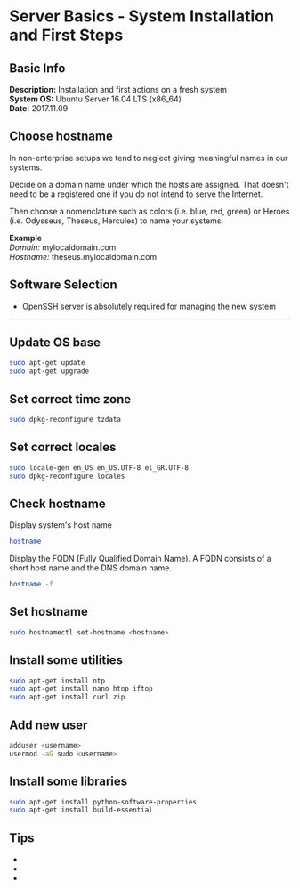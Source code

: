 # Server Basics - System Installation and First Steps #

## Basic Info ##

**Description:** Installation and first actions on a fresh system  
**System OS:** Ubuntu Server 16.04 LTS (x86_64)  
**Date:** 2017.11.09

## Choose hostname ##

In non-enterprise setups we tend to neglect giving meaningful names in our systems.

Decide on a domain name under which the hosts are assigned. That doesn't need to be a registered one if you do not intend to serve the Internet.

Then choose a nomenclature such as colors (i.e. blue, red, green) or Heroes (i.e. Odysseus, Theseus, Hercules) to name your systems.

**Example**  
_Domain:_ mylocaldomain.com  
_Hostname:_ theseus.mylocaldomain.com

## Software Selection ##

- OpenSSH server is absolutely required for managing the new system

---

## Update OS base ##

```sh
sudo apt-get update
sudo apt-get upgrade
```

## Set correct time zone ##

```sh
sudo dpkg-reconfigure tzdata
```

## Set correct locales ##

```sh
sudo locale-gen en_US en_US.UTF-8 el_GR.UTF-8
sudo dpkg-reconfigure locales
```

## Check hostname ##

Display system's host name

```sh
hostname
```

Display the FQDN (Fully Qualified Domain Name). A FQDN consists of a short host name and the DNS domain name.

```sh
hostname -f
```

## Set hostname ##

```sh
sudo hostnamectl set-hostname <hostname>
```

## Install some utilities ##

```sh
sudo apt-get install ntp
sudo apt-get install nano htop iftop
sudo apt-get install curl zip
```

## Add new user ##

```sh
adduser <username>
usermod -aG sudo <username>
```

## Install some libraries ##

```sh
sudo apt-get install python-software-properties
sudo apt-get install build-essential
```

## Tips ##

-
-
-
